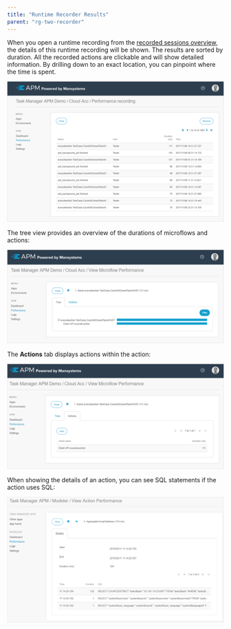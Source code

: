 ```yaml
---
title: "Runtime Recorder Results"
parent: "rg-two-recorder"
---
```


When you open a runtime recording from the [recorded sessions overview](rg-two-recorder), the details of this runtime recording will be shown. The results are sorted by duration. All the recorded actions are clickable and will show detailed information. By drilling down to an exact location, you can pinpoint where the time is spent.

![](attachments/rg-two/Performance_runtime_recording.png)

The tree view provides an overview of the durations of microflows and actions:

![](attachments/rg-two/Performance_runtime_recording_ActionsTree.png)

The **Actions** tab displays actions within the action:
 
![](attachments/rg-two/Performance_runtime_recording_ActionsActions.png)
 
When showing the details of an action, you can see SQL statements if the action uses SQL:
 
![](attachments/rg-two/Performance_runtime_recording_Action.png)
